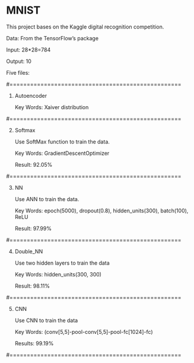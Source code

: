 # MNIST

This project bases on the Kaggle digital recognition competition.

Data: From the TensorFlow’s package

Input: 28*28=784

Output: 10

Five files:

#==================================================

1.	Autoencoder

    Key Words: Xaiver distribution

#==================================================

2.	Softmax

    Use SoftMax function to train the data.

    Key Words: GradientDescentOptimizer

    Result: 92.05%

#==================================================

3.	NN

    Use ANN to train the data.

    Key Words: epoch(5000), dropout(0.8), hidden_units(300), batch(100), ReLU

    Result: 97.99%

#==================================================

4.	Double_NN

    Use two hidden layers to train the data

    Key Words:  hidden_units(300, 300)

    Result: 98.11%

#==================================================

5.	CNN

    Use CNN to train the data

    Key Words: (conv[5,5]-pool-conv[5,5]-pool-fc[1024]-fc)

    Results: 99.19%

#==================================================
